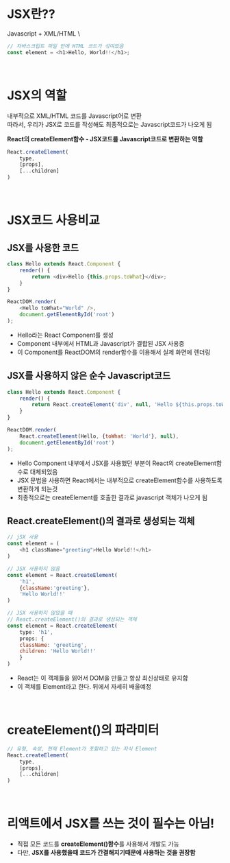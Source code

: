 # JSX란??
Javascript + XML/HTML \
```javascript
// 자바스크립트 파일 안에 HTML 코드가 섞여있음
const element = <h1>Hello, World!!</h1>;
```
<br>


# JSX의 역할
내부적으로 XML/HTML 코드를 Javascript어로 변환 \
따라서, 우리가 JSX로 코드를 작성해도 최종적으로는 Javascript코드가 나오게 됨

**React의 createElement함수 - JSX코드를 Javascript코드로 변환하는 역할**
```javascript
React.createElement(
	type,
	[props],
	[...children]
)
```
<br>


# JSX코드 사용비교
## JSX를 사용한 코드
```javascript
class Hello extends React.Component {
	render() {
		return <div>Hello {this.props.toWhat}</div>;
	}
}

ReactDOM.render(
	<Hello toWhat="World" />,
	document.getElementById('root')
);
```
- Hello라는 React Component를 생성
- Component 내부에서 HTML과 Javascript가 결합된 JSX 사용중
- 이 Component를 ReactDOM의 render함수를 이용해서 실제 화면에 렌더링


## JSX를 사용하지 않은 순수 Javascript코드
```javascript
class Hello extends React.Component {
	render() {
		return React.createElement('div', null, 'Hello ${this.props.toWhat}');
	}
}

ReactDOM.render(
	React.createElement(Hello, {toWhat: 'World'}, null),
	document.getElementById('root')
);
```
- Hello Component 내부에서 JSX를 사용했던 부분이 React의 createElement함수로 대체되었음
- JSX 문법을 사용하면 React에서는 내부적으로 createElement함수를 사용하도록 변환하게 되는것
- 최종적으로는 createElement를 호출한 결과로 javascript 객체가 나오게 됨


## React.createElement()의 결과로 생성되는 객체
```javascript
// jSX 사용
const element = (
	<h1 className="greeting">Hello World!!</h1>
)
```
```javascript
// JSX 사용하지 않음
const element = React.createElement(
	'h1',
	{className:'greeting'},
	'Hello World!!'
)
```
```javascript
// JSX 사용하지 않았을 때
// React.createElement()의 결과로 생성되는 객체
const element = React.createElement(
	type: 'h1',
	props: {
	className: 'greeting',
	children: 'Hello World!!'
	}
)
```
- React는 이 객체들을 읽어서 DOM을 만들고 항상 최신상태로 유지함
- 이 객체를 Element라고 한다. 뒤에서 자세히 배울예정
<br>


# createElement()의 파라미터
```javascript
// 유형, 속성, 현재 Element가 포함하고 있는 자식 Element
React.createElement(
	type,
	[props],
	[...children]
)
```
<br>


# 리액트에서 JSX를 쓰는 것이 필수는 아님!
- 직접 모든 코드를 **createElement()함수**를 사용해서 개발도 가능
- 다만, **JSX를 사용했을때 코드가 간결해지기때문에 사용하는 것을 권장함**
